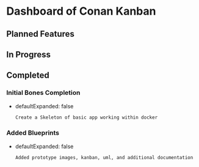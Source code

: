 # Dashboard of Conan Kanban

## Planned Features

## In Progress

## Completed

### Initial Bones Completion

  - defaultExpanded: false
    ```md
    Create a Skeleton of basic app working within docker
    ```

### Added Blueprints

  - defaultExpanded: false
    ```md
    Added prototype images, kanban, uml, and additional documentation
    ```

